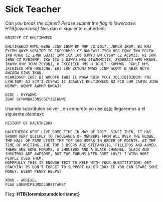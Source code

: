 # Sick Teacher
*Can you break the cipher? Please submit the flag in lowercase: HTB{lowercase}*
Nos dan el siguiente ciphertext:
```
KBJICYP CZ KHLTIKWECD

KHLTIKWECD RWMI GBQW JCNW IBNW BM NHP CZ 2017. JBMLW IKWM, BI KHJ FYCRM QWYP VOBLTGP IC IKCOJHMSJ CZ NWNEWYJ ZYCN HGG CQWY IKW FGCEW.
IKW KHGG CZ ZHNW GBJIJ IKW ICA 100 OJWYJ BM CYSWY CZ ACBMIJ. HI IKW IBNW CZ RYBIBMF, IKW ICA 3 OJWYJ HYW JIWZHMC118, ZBGGBACJ HMS HKNWS.
IKWYW HYW JCNW ZCYONJ, H JKCOIECD HMS H JGHLT LKHMMWG. JGHLT HMS JKCOIECD HYW HRWJCNW, EOI IKW ZCYONJ MWWS JCNW GCQW! B RBJK NCYW AWCAGW OJWS IKWN.
KCAWZOGGP IKBJ BJ WMCOFK IWDI IC KWGA RBIK PCOY JOEJIBIOIBCM! FWI LYHLTBM! AJ SCM'I ZCYFWI IC JOAACYI KHLTIKWECD BZ PCO LHM JAHYW JCNW NCMWP. WQWYP AWMMP KWGAJ!

DCDC - HYYWDWG
ZGHF GCYWNBAJONSCGCYJBIHNWI
```
Usando substituion solver , en concreto yo use [este](https://www.guballa.de/substitution-solver) llegaremos a el siguiente plaintext:
```
HISTORY OF HACKTHEBOX

HACKTHEBOX WENT LIVE SOME TIME IN MAY OF 2017. SINCE THEN, IT HAS GROWN VERY QUICKLY TO THOUSANDS OF MEMBERS FROM ALL OVER THE GLOBE.
THE HALL OF FAME LISTS THE TOP 100 USERS IN ORDER OF POINTS. AT THE TIME OF WRITING, THE TOP 3 USERS ARE STEFANO118, FILLIPOS AND AHMED.
THERE ARE SOME FORUMS, A SHOUTBOX AND A SLACK CHANNEL. SLACK AND SHOUTBOX ARE AWESOME, BUT THE FORUMS NEED SOME LOVE! I WISH MORE PEOPLE USED THEM.
HOPEFULLY THIS IS ENOUGH TEXT TO HELP WITH YOUR SUBSTITUTION! GET CRACKIN! PS DON'T FORGET TO SUPPORT HACKTHEBOX IF YOU CAN SPARE SOME MONEY. EVERY PENNY HELPS!

XOXO - ARREXEL
FLAG LOREMIPSUMDOLORSITAMET
```
Flag: **HTB{loremipsumdoloritamet}**
